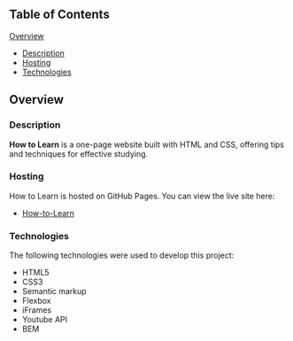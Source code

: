 ## Table of Contents

[Overview](#overview)

- [Description](#description)
- [Hosting](#hosting)
- [Technologies](#technologies)

## Overview

### Description
**How to Learn** is a one-page website built with HTML and CSS, offering tips and techniques for effective studying.

### Hosting

How to Learn is hosted on GitHub Pages. You can view the live site here:

- [How-to-Learn](https://private-lazy-val.github.io/how-to-learn-plus/)

### Technologies

The following technologies were used to develop this project:

- HTML5
- CSS3
- Semantic markup
- Flexbox
- iFrames
- Youtube API
- BEM
